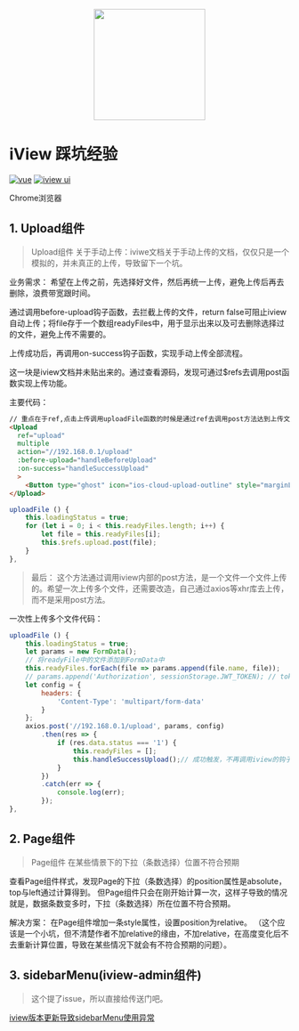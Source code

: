 <p align="center">
    <a href="https://www.iviewui.com">
        <img width="200" src="https://file.iviewui.com/logo.svg">
    </a>
</p>

# iView 踩坑经验
[![vue](https://img.shields.io/badge/vue-2.5.13-brightgreen.svg?style=flat-square)](https://github.com/vuejs/vue)
[![iview ui](https://img.shields.io/badge/iview-2.8.0-brightgreen.svg?style=flat-square)](https://github.com/iview/iview)

Chrome浏览器
## 1. Upload组件

> Upload组件 关于手动上传：iviwe文档关于手动上传的文档，仅仅只是一个模拟的，并未真正的上传，导致留下一个坑。

业务需求：
希望在上传之前，先选择好文件，然后再统一上传，避免上传后再去删除，浪费带宽跟时间。

通过调用before-upload钩子函数，去拦截上传的文件，return false可阻止iview自动上传；将file存于一个数组readyFiles中，用于显示出来以及可去删除选择过的文件，避免上传不需要的。


上传成功后，再调用on-success钩子函数，实现手动上传全部流程。

这一块是iview文档并未贴出来的。通过查看源码，发现可通过$refs去调用post函数实现上传功能。

主要代码：
```html
// 重点在于ref,点击上传调用uploadFile函数的时候是通过ref去调用post方法达到上传文件目的的
<Upload
  ref="upload"
  multiple
  action="//192.168.0.1/upload"
  :before-upload="handleBeforeUpload"
  :on-success="handleSuccessUpload"
  >
    <Button type="ghost" icon="ios-cloud-upload-outline" style="marginLeft:100px">上传</Button>
</Upload>
```
```js
uploadFile () {
    this.loadingStatus = true;
    for (let i = 0; i < this.readyFiles.length; i++) {
        let file = this.readyFiles[i];
        this.$refs.upload.post(file);
    }
},
```

> 最后： 这个方法通过调用iview内部的post方法，是一个文件一个文件上传的。希望一次上传多个文件，还需要改造，自己通过axios等xhr库去上传，而不是采用post方法。

一次性上传多个文件代码：
``` js
uploadFile () {
    this.loadingStatus = true;
    let params = new FormData();
    // 将readyFile中的文件添加到FormData中
    this.readyFiles.forEach(file => params.append(file.name, file));
    // params.append('Authorization', sessionStorage.JWT_TOKEN); // token验证上传权限
    let config = {
        headers: {
            'Content-Type': 'multipart/form-data'
        }
    };
    axios.post('//192.168.0.1/upload', params, config)
        .then(res => {
            if (res.data.status === '1') {
                this.readyFiles = [];
                this.handleSuccessUpload();// 成功触发，不再调用iview的钩子函数了
            }
        })
        .catch(err => {
            console.log(err);
        });
},
```

## 2. Page组件

> Page组件 在某些情景下的下拉（条数选择）位置不符合预期

查看Page组件样式，发现Page的下拉（条数选择）的position属性是absolute，top与left通过计算得到。
但Page组件只会在刚开始计算一次，这样子导致的情况就是，数据条数变多时，下拉（条数选择）所在位置不符合预期。

解决方案： 在Page组件增加一条style属性，设置position为relative。
（这个应该是一个小坑，但不清楚作者不加relative的缘由，不加relative，在高度变化后不去重新计算位置，导致在某些情况下就会有不符合预期的问题）。

## 3. sidebarMenu(iview-admin组件)

> 这个提了issue，所以直接给传送门吧。

[iview版本更新导致sidebarMenu使用异常](https://github.com/iview/iview-admin/issues/592)
